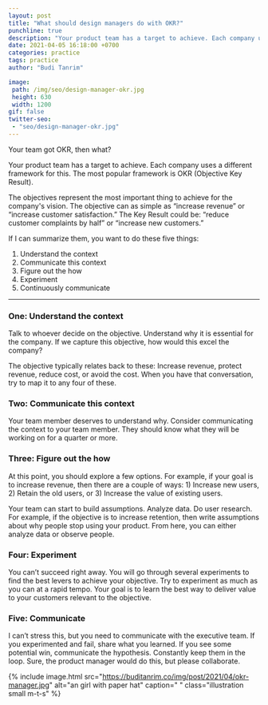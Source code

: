 ```yaml
---
layout: post
title: "What should design managers do with OKR?"
punchline: true
description: "Your product team has a target to achieve. Each company uses a different framework for this. The most popular framework is OKR (Objective Key Result)."
date: 2021-04-05 16:18:00 +0700
categories: practice
tags: practice
author: "Budi Tanrim"

image:
 path: /img/seo/design-manager-okr.jpg
 height: 630
 width: 1200
gif: false
twitter-seo: 
 - "seo/design-manager-okr.jpg"
---
```


Your team got OKR, then what?

Your product team has a target to achieve. Each company uses a different framework for this. The most popular framework is OKR (Objective Key Result). 

The objectives represent the most important thing to achieve for the company's vision. The objective can as simple as “increase revenue” or “increase customer satisfaction.” The Key Result could be: “reduce customer complaints by half” or “increase new customers.”

If I can summarize them, you want to do these five things:

1. Understand the context
2. Communicate this context
3. Figure out the how
4. Experiment
5. Continuously communicate

---

### One: Understand the context

Talk to whoever decide on the objective. Understand why it is essential for the company. If we capture this objective, how would this excel the company? 

The objective typically relates back to these: Increase revenue, protect revenue, reduce cost, or avoid the cost. When you have that conversation, try to map it to any four of these.

### Two: Communicate this context

Your team member deserves to understand why. Consider communicating the context to your team member. They should know what they will be working on for a quarter or more.

### Three: Figure out the how

At this point, you should explore a few options. For example, if your goal is to increase revenue, then there are a couple of ways: 1) Increase new users, 2) Retain the old users, or 3) Increase the value of existing users. 

Your team can start to build assumptions. Analyze data. Do user research. For example, if the objective is to increase retention, then write assumptions about why people stop using your product. From here, you can either analyze data or observe people.

### Four: Experiment

You can’t succeed right away. You will go through several experiments to find the best levers to achieve your objective. Try to experiment as much as you can at a rapid tempo. Your goal is to learn the best way to deliver value to your customers relevant to the objective.

### Five: Communicate

I can’t stress this, but you need to communicate with the executive team. If you experimented and fail, share what you learned. If you see some potential win, communicate the hypothesis. Constantly keep them in the loop. Sure, the product manager would do this, but please collaborate.


{% include image.html 
src="https://buditanrim.co/img/post/2021/04/okr-manager.jpg" 
alt="an girl with paper hat" 
caption=" "
class="illustration small m-t-s" %}


